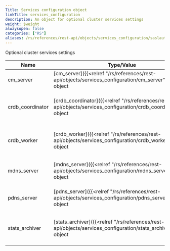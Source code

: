 ```yaml
---
Title: Services configuration object
linkTitle: services_configuration
description: An object for optional cluster services settings
weight: $weight
alwaysopen: false
categories: ["RS"]
aliases: /rs/references/rest-api/objects/services_configuration/saslauthd/
---
```


Optional cluster services settings

| Name | Type/Value | Description |
|------|------------|-------------|
| cm_server | [cm_server]({{<relref "/rs/references/rest-api/objects/services_configuration/cm_server">}}) object | Whether to enable/disable the CM server |
| crdb_coordinator | [crdb_coordinator]({{<relref "/rs/references/rest-api/objects/services_configuration/crdb_coordinator">}}) object | Whether to enable/disable the CRDB coordinator process |
| crdb_worker | [crdb_worker]({{<relref "/rs/references/rest-api/objects/services_configuration/crdb_worker">}}) object | Whether to enable/disable the CRDB worker processes |
| mdns_server | [mdns_server]({{<relref "/rs/references/rest-api/objects/services_configuration/mdns_server">}}) object | Whether to enable/disable the multicast DNS server |
| pdns_server | [pdns_server]({{<relref "/rs/references/rest-api/objects/services_configuration/pdns_server">}}) object | Whether to enable/disable the PDNS server |
| stats_archiver | [stats_archiver]({{<relref "/rs/references/rest-api/objects/services_configuration/stats_archiver">}}) object | Whether to enable/disable the stats archiver service |

